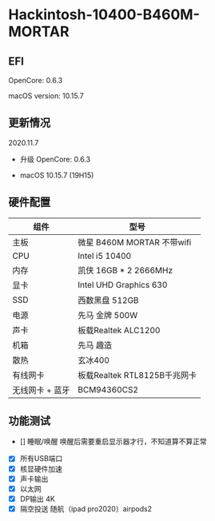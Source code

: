 # Hackintosh-10400-B460M-MORTAR
## EFI 
OpenCore: 0.6.3

macOS version: 10.15.7

##  更新情况

2020.11.7

- 升级 OpenCore: 0.6.3

+ macOS 10.15.7 (19H15)

## 硬件配置
|组件|型号|
|------|------|
|主板|微星 B460M MORTAR 不带wifi|
|CPU|Intel i5 10400|
|内存|凯侠 16GB * 2 2666MHz|
|显卡|Intel UHD Graphics 630 |
|SSD|西数黑盘 512GB|
|电源|先马 金牌 500W|
|声卡|板载Realtek ALC1200|
|机箱|先马 趣造|
|散热|玄冰400|
|有线网卡|板载Realtek RTL8125B千兆网卡|
|无线网卡 + 蓝牙|BCM94360CS2|

## 功能测试

- [] 睡眠/唤醒 唤醒后需要重启显示器才行，不知道算不算正常
- [x] 所有USB端口
- [x] 核显硬件加速
- [x] 声卡输出
- [x] 以太网
- [x] DP输出 4K
- [x] 隔空投送 随航（ipad pro2020）airpods2
